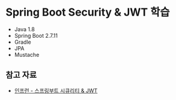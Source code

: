 # Spring Boot Security & JWT 학습

- Java 1.8
- Spring Boot 2.7.11
- Gradle
- JPA
- Mustache

## 참고 자료

- [인프런 - 스프링부트 시큐리티 & JWT](https://www.inflearn.com/course/%EC%8A%A4%ED%94%84%EB%A7%81%EB%B6%80%ED%8A%B8-%EC%8B%9C%ED%81%90%EB%A6%AC%ED%8B%B0/dashboard)

